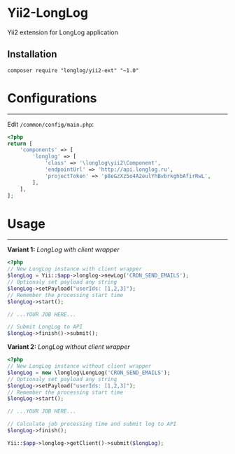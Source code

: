 Yii2-LongLog
===================
Yii2 extension for LongLog application<br>

Installation
---
```code
composer require "longlog/yii2-ext" "~1.0"
```

# Configurations
---
Edit `/common/config/main.php`:
```php
<?php
return [
    'components' => [
        'longlog' => [
            'class' => '\longlog\yii2\Component',
            'endpointUrl' => 'http://api.longlog.ru',
            'projectToken' => 'p8eGzXz5o4A2eulYhBvbrkghbAfirRwL',
        ],
    ],
];
```

# Usage
---
<b>Variant 1:</b> <i>LongLog with client wrapper</i>
```php
<?php
// New LongLog instance with client wrapper
$longLog = Yii::$app->longlog->newLog('CRON_SEND_EMAILS');
// Optionaly set payload any string 
$longLog->setPayload("userIds: [1,2,3]");
// Remember the processing start time
$longLog->start(); 

// ...YOUR JOB HERE...

// Submit LongLog to API
$longLog->finish()->submit();
```
<b>Variant 2:</b> <i>LongLog without client wrapper</i>
```php
<?php
// New LongLog instance without client wrapper
$longLog = new \longlog\LongLog('CRON_SEND_EMAILS');
// Optionaly set payload any string
$longLog->setPayload("userIds: [1,2,3]");
// Remember the processing start time
$longLog->start();

// ...YOUR JOB HERE...

// Calculate job processing time and submit log to API
$longLog->finish();

Yii::$app->longlog->getClient()->submit($longLog);
```
